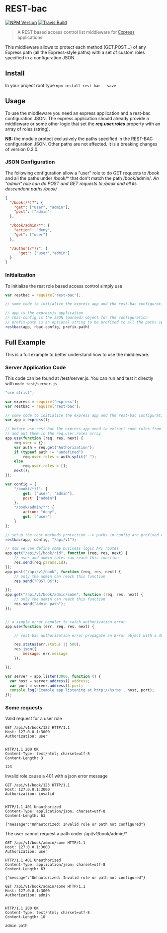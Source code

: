 REST-bac
=========
[![NPM Version][npm-image]][npm-url] [![Travis Build][travis-image]][travis-url]


> A REST based access control list middleware for [Express](http://expressjs.com/) applications.

This middleware allows to protect each method (GET,POST...) of any Express path (all the Express-style paths) with a set of custom roles specified in a configuration JSON.

## Install

In your project root type
`npm install rest-bac --save`

## Usage
To use the middleware you need an express application and a rest-bac configuration JSON. The express application should already provide a middleware or some other logic that set the ***req.user.roles*** property with an array of roles (string).

**NB:** the module protect exclusively the paths specified in the REST-BAC configuration JSON. Other paths are not affected. It is a breaking changes of version 0.2.0.

### JSON Configuration
The following configuration allow a "user" role to do GET requests to /book and all the paths under /book/* that don't match the path /book/admin/*. An "admin" role can do POST and GET requests to /book and all its descendant paths /book/*

```json
{
  "/book(/*)?": {
    "get": ["user", "admin"],
    "post": ["admin"]
  },

  "/book/admin/*": {
    "action": "deny",
    "get": ["user"]
  },

  "/author(/*)?": {
      "get": ["user","admin"]
  }
}
```

### Initialization

To initialize the rest role based access control simply use

```javascript
var restbac = require('rest-bac');

// some code to initialize the express app and the rest-bac configurations

// app is the expressjs application
// rbac-config is the JSON (parsed) object for the configuration
// prefix-path is an optional string to be prefixed to all the paths specified in the rbac-config
restbac(app, rbac-config, prefix-path)

```

## Full Example
This is a full example to better understand how to use the middleware.

### Server Application Code
This code can be found at /test/server.js. You can run and test it directly with `node test/server.js`.
```javascript
"use strict";

var express = require('express');
var restbac = require('rest-bac');

// some code to initialize the express app and the rest-bac configurations
var app = express();

// before use rest-bac the express app need to extract some roles from the request
// and put them in the req.user.roles array
app.use(function (req, res, next) {
    req.user = {};
    var auth = req.get('Authorization');
    if (typeof auth != "undefined")
        req.user.roles = auth.split(" ");
    else
        req.user.roles = [];
    next();
});

var config = {
    "/book(/*)?": {
        get: ["user", "admin"],
        post: ["admin"]
    },
    "/book/admin/*": {
        action: "deny",
        get: ["user"]
    }
};

// setup the rest methods protection --> paths in config are prefixed with "/api/v1"
restbac(app, config, "/api/v1");

// now we can define some business logic API routes
app.get("/api/v1/book/:id", function (req, res, next) {
    // user and admin roles can reach this function
    res.send(req.params.id);
});
app.post("/api/v1/book", function (req, res, next) {
    // only the admin can reach this function
    res.send("POST OK");

});
app.get("/api/v1/book/admin/some", function (req, res, next) {
    // only the admin can reach this function
    res.send("admin path");
});


// a simple error handler to catch authorization error
app.use(function (err, req, res, next) {

    // rest-bac authorization error propagate an Error object with a 401 status code

    res.status(err.status || 500);
    res.json({
        message: err.message
    });

});

var server = app.listen(3000, function () {
  var host = server.address().address;
  var port = server.address().port;
  console.log('Example app listening at http://%s:%s', host, port);
});
```

### Some requests
Valid request for a user role
```
GET /api/v1/book/123 HTTP/1.1
Host: 127.0.0.1:3000
Authorization: user


HTTP/1.1 200 OK
Content-Type: text/html; charset=utf-8
Content-Length: 3

123
```

Invalid role cause a 401 with a json error message
```
GET /api/v1/book/123 HTTP/1.1
Host: 127.0.0.1:3000
Authorization: invalid


HTTP/1.1 401 Unauthorized
Content-Type: application/json; charset=utf-8
Content-Length: 63

{"message":"Unhautorized: Invalid role or path not configured"}
```

The user cannot request a path under /api/v1/book/admin/*
```
GET /api/v1/book/admin/some HTTP/1.1
Host: 127.0.0.1:3000
Authorization: user

HTTP/1.1 401 Unauthorized
Content-Type: application/json; charset=utf-8
Content-Length: 63

{"message":"Unhautorized: Invalid role or path not configured"}
```
```
GET /api/v1/book/admin/some HTTP/1.1
Host: 127.0.0.1:3000
Authorization: admin


HTTP/1.1 200 OK
Content-Type: text/html; charset=utf-8
Content-Length: 10

admin path
```

[npm-image]: https://img.shields.io/npm/v/rest-bac.svg
[npm-url]: https://www.npmjs.com/package/rest-bac
[travis-image]: https://img.shields.io/travis/h4t0n/rest-bac.svg
[travis-url]: https://travis-ci.org/h4t0n/rest-bac
